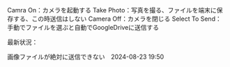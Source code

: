 
Camra On：カメラを起動する
Take Photo：写真を撮る、ファイルを端末に保存する、この時送信はしない
Camera Off：カメラを閉じる
Select To Send：手動でファイルを選ぶと自動でGoogleDriveに送信する

最新状況：

画像ファイルが絶対に送信できない　2024-08-23 19:50


